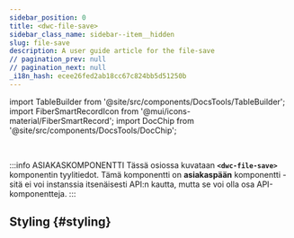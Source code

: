 ```yaml
---
sidebar_position: 0
title: <dwc-file-save>
sidebar_class_name: sidebar--item__hidden
slug: file-save
description: A user guide article for the file-save
// pagination_prev: null
// pagination_next: null
_i18n_hash: ecee26fed2ab18cc67c824bb5d51250b
---
```

import TableBuilder from '@site/src/components/DocsTools/TableBuilder';
import FiberSmartRecordIcon from '@mui/icons-material/FiberSmartRecord';
import DocChip from '@site/src/components/DocsTools/DocChip';

<DocChip chip='shadow' />

<br />

:::info ASIAKASKOMPONENTTI
Tässä osiossa kuvataan **`<dwc-file-save>`** komponentin tyylitiedot. Tämä komponentti on **asiakaspään** komponentti - sitä ei voi instanssia itsenäisesti API:n kautta, mutta se voi olla osa API-komponentteja.
:::

## Styling {#styling}

<TableBuilder name="dwc-file-save" clientComponent />
